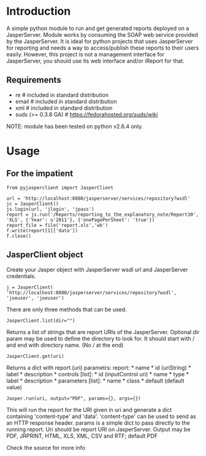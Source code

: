 Introduction
============

A simple python module to run and get generated reports deployed on a JasperServer. Module works by consuming the SOAP web service provided by the JasperServer. It is ideal for python projects that uses JasperServer for reporting and needs a way to access/publish these reports to their users easily. However, this project is not a management interface for JasperServer, you should use its web interface and/or iReport for that.

Requirements
------------

* re # included in standard distribution
* email # included in standard distribution
* xml # included in standard distribution
* suds (>= 0.3.8 GA) # https://fedorahosted.org/suds/wiki

NOTE: module has been tested on python v2.6.4 only.

Usage
=====

For the impatient
-----------------

    from pyjasperclient import JasperClient
    
    url = 'http://localhost:8080/jasperserver/services/repository?wsdl'
    jc = JasperClient()
    js.login(url, 'jlogin', 'jpass')
    report = js.run('/Reports/reporting_to_the_explanatory_note/Report30', 'XLS', {'Year': u'2011'}, {'onePagePerSheet': 'true'})
    report_file = file('report.xls','wb')
    f.write(report[1]['data'])
    f.close()


JasperClient object
-------------------
Create your Jasper object with JasperServer wsdl url and JasperServer credentials.

    j = JasperClient( 'http://localhost:8080/jasperserver/services/repository?wsdl', 'joeuser', 'joeuser')

There are only three methods that can be used.

    JasperClient.list(dir="")

Returns a list of strings that are report URIs of the JasperServer. Optional dir param may be used to define the directory to look for. It should start with / and end with directory name. (No / at the end)

    JasperClient.get(uri)

Returns a dict with report (uri) parametrs:
    report:
    * name
    * id (uriString)
    * label
    * description
    * controls [list]:
        * id (inputControl uri)
        * name
        * type
        * label
        * description
    * parameters [list]:
        * name
        * class
        * default (default value)

    Jasper.run(uri, output="PDF", params={}, args={})

This will run the report for the URI given in uri and generate a dict containing 'content-type' and 'data'. 'content-type' can be used to send as an HTTP response header. params is a simple dict to pass directly to the running report. Uri should be report URI on JasperServer. Output may be PDF, JRPRINT, HTML, XLS, XML, CSV and RTF; default PDF

Check the source for more info
